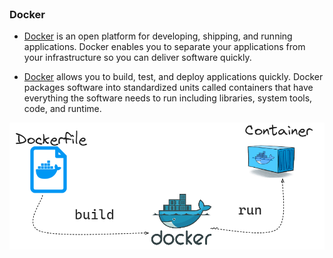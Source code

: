 
<br>

### Docker

* [Docker](https://www.docker.com/) is an open platform for developing, shipping, and running applications. Docker enables you to separate your applications from your infrastructure so you can deliver software quickly.

* [Docker](https://www.docker.com/) allows you to build, test, and deploy applications quickly. Docker packages software into standardized units called containers that have everything the software needs to run including libraries, system tools, code, and runtime.

![Scan results](./assets/workflow.png)